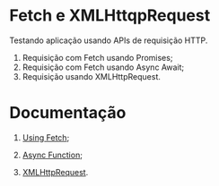 
# Fetch e XMLHttqpRequest

Testando aplicação usando APIs de requisição HTTP.

1. Requisição com Fetch usando Promises;
2. Requisição com Fetch usando Async Await;
3. Requisição usando XMLHttpRequest.


# Documentação

1. [Using Fetch](https://developer.mozilla.org/en-US/docs/Web/API/Fetch_API/Using_Fetch);

2. [Async Function](https://developer.mozilla.org/en-US/docs/Web/JavaScript/Reference/Statements/async_function);

3. [XMLHttpRequest](https://developer.mozilla.org/en-US/docs/Web/API/XMLHttpRequest/Using_XMLHttpRequest).
